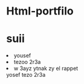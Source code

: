 # Html-portfilo 
</html>
<h1>suii</h1>
<oi>
  <li>
    yousef
  </li>
  <li> tezoo 2r3a</li>
  <li>
    w 3ayz ytnak zy el rappet
  </li>
</oi>
<https>yosef tezo 2r3a</https>
<html>
